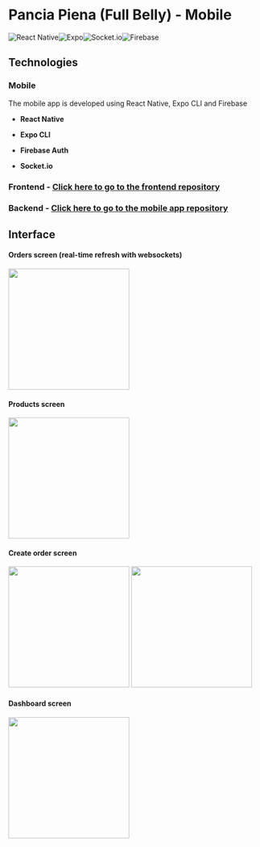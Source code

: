 # Pancia Piena (Full Belly) - Mobile

![React Native](https://img.shields.io/badge/react_native-%2320232a.svg?style=for-the-badge&logo=react&logoColor=%2361DAFB)![Expo](https://img.shields.io/badge/expo-1C1E24?style=for-the-badge&logo=expo&logoColor=#D04A37)![Socket.io](https://img.shields.io/badge/Socket.io-black?style=for-the-badge&logo=socket.io&badgeColor=010101)![Firebase](https://img.shields.io/badge/firebase-%23039BE5.svg?style=for-the-badge&logo=firebase)

## Technologies

### Mobile

The mobile app is developed using React Native, Expo CLI and Firebase

- **React Native**

- **Expo CLI**

- **Firebase Auth**

- **Socket.io**

### Frontend - [Click here to go to the frontend repository](https://github.com/peppemig/pancia-piena-fe)

### Backend - [Click here to go to the mobile app repository](https://github.com/peppemig/pancia-piena-be)

## Interface

#### Orders screen (real-time refresh with websockets)

<img src="https://github.com/peppemig/pancia-piena-mobile/assets/120139042/a41ff57b-05bb-4776-bc6d-f9f3d506eccf" width="240"/>

#### Products screen

<img src="https://github.com/peppemig/pancia-piena-mobile/assets/120139042/efdd89bc-d413-460d-9314-b7f1c57dc5b8" width="240"/>

#### Create order screen

<img src="https://github.com/peppemig/pancia-piena-mobile/assets/120139042/9c5ade00-c926-49bb-b70f-d749968262b3" width="240"/>
<img src="https://github.com/peppemig/pancia-piena-mobile/assets/120139042/95d1faeb-a332-4b65-b2b3-416b73b1caa2" width="240"/>

#### Dashboard screen

<img src="https://github.com/peppemig/pancia-piena-mobile/assets/120139042/081aeca0-be93-420a-9371-47090d89fd88" width="240"/>
